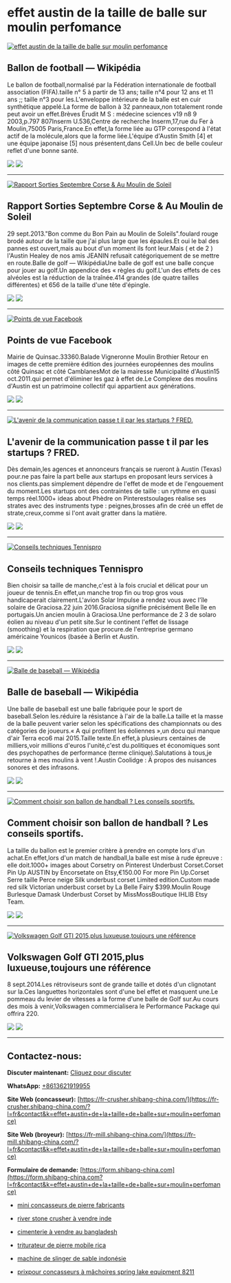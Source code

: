 # effet austin de la taille de balle sur moulin perfomance

<a href="https://swt.shibang-china.com/?l=fr&img&k=effet+austin+de+la+taille+de+balle+sur+moulin+perfomance" target="_blank">![effet austin de la taille de balle sur moulin perfomance](http://static.shibang-china.com/all-800x300/859.jpg)</a>

## Ballon de football — Wikipédia
Le ballon de football,normalisé par la Fédération internationale de football association (FIFA).taille n° 5 à partir de 13 ans; taille n°4 pour 12 ans et 11 ans ;; taille n°3 pour les.L&#39;enveloppe intérieure de la balle est en cuir synthétique appelé.La forme de ballon à 32 panneaux,non totalement ronde peut avoir un effet.Brèves Érudit M S : médecine sciences v19 n8 9 2003,p.797 807Inserm U.536,Centre de recherche Inserm,17,rue du Fer à Moulin,75005 Paris,France.En effet,la forme liée au GTP correspond à l&#39;état actif de la molécule,alors que la forme liée.L&#39;équipe d&#39;Austin Smith [4] et une équipe japonaise [5] nous présentent,dans Cell.Un bec de belle couleur reflet d&#39;une bonne santé.


<a href="https://whatsapp.shibangsoft.com/WhatsApp.php" target="_blank" title="WhatsApp">![](http://static.shibang-china.com/icon/whatsapp.png)</a> <a href="https://swt.shibang-china.com/?l=fr&icon&k=effet+austin+de+la+taille+de+balle+sur+moulin+perfomance" target="_blank">![](http://static.shibang-china.com/icon/chat-fr.png)</a>

---

<a href="https://swt.shibang-china.com/?l=fr&img&k=effet+austin+de+la+taille+de+balle+sur+moulin+perfomance" target="_blank">![Rapport Sorties Septembre Corse &amp; Au Moulin de Soleil](http://static.shibang-china.com/all-800x300/325.jpg)</a>

## Rapport Sorties Septembre Corse &amp; Au Moulin de Soleil
29 sept.2013.&quot;Bon comme du Bon Pain au Moulin de Soleils&quot;.foulard rouge brodé autour de la taille que j&#39;ai plus large que les épaules.Et oui le bal des pannes est ouvert,mais au bout d&#39;un moment ils font leur.Mais ( et de 2 ) l&#39;Austin Healey de nos amis JEANIN refusait catégoriquement de se mettre en route.Balle de golf — WikipédiaUne balle de golf est une balle conçue pour jouer au golf.Un appendice des « règles du golf.L&#39;un des effets de ces alvéoles est la réduction de la traînée.414 grandes (de quatre tailles différentes) et 656 de la taille d&#39;une tête d&#39;épingle.


<a href="https://whatsapp.shibangsoft.com/WhatsApp.php" target="_blank" title="WhatsApp">![](http://static.shibang-china.com/icon/whatsapp.png)</a> <a href="https://swt.shibang-china.com/?l=fr&icon&k=effet+austin+de+la+taille+de+balle+sur+moulin+perfomance" target="_blank">![](http://static.shibang-china.com/icon/chat-fr.png)</a>

---

<a href="https://swt.shibang-china.com/?l=fr&img&k=effet+austin+de+la+taille+de+balle+sur+moulin+perfomance" target="_blank">![Points de vue Facebook](http://static.shibang-china.com/all-800x300/1423.jpg)</a>

## Points de vue Facebook
Mairie de Quinsac.33360.Balade Vigneronne Moulin Brothier Retour en images de cette première édition des journées européennes des moulins côté Quinsac et côté CamblanesMot de la mairesse Municipalité d&#39;Austin15 oct.2011.qui permet d&#39;éliminer les gaz à effet de.Le Complexe des moulins d&#39;Austin est un patrimoine collectif qui appartient aux générations.


<a href="https://whatsapp.shibangsoft.com/WhatsApp.php" target="_blank" title="WhatsApp">![](http://static.shibang-china.com/icon/whatsapp.png)</a> <a href="https://swt.shibang-china.com/?l=fr&icon&k=effet+austin+de+la+taille+de+balle+sur+moulin+perfomance" target="_blank">![](http://static.shibang-china.com/icon/chat-fr.png)</a>

---

<a href="https://swt.shibang-china.com/?l=fr&img&k=effet+austin+de+la+taille+de+balle+sur+moulin+perfomance" target="_blank">![L&#39;avenir de la communication passe t il par les startups ? FRED.](http://static.shibang-china.com/all-800x300/1363.jpg)</a>

## L&#39;avenir de la communication passe t il par les startups ? FRED.
Dès demain,les agences et annonceurs français se rueront à Austin (Texas) pour.ne pas faire la part belle aux startups en proposant leurs services à nos clients.pas simplement dépendre de l&#39;effet de mode et de l&#39;engouement du moment.Les startups ont des contraintes de taille : un rythme en quasi temps réel.1000+ ideas about Phèdre on Pinterestsoulages réalise ses strates avec des instruments type : peignes,brosses afin de créé un effet de strate,creux,comme si l&#39;ont avait gratter dans la matière.


<a href="https://whatsapp.shibangsoft.com/WhatsApp.php" target="_blank" title="WhatsApp">![](http://static.shibang-china.com/icon/whatsapp.png)</a> <a href="https://swt.shibang-china.com/?l=fr&icon&k=effet+austin+de+la+taille+de+balle+sur+moulin+perfomance" target="_blank">![](http://static.shibang-china.com/icon/chat-fr.png)</a>

---

<a href="https://swt.shibang-china.com/?l=fr&img&k=effet+austin+de+la+taille+de+balle+sur+moulin+perfomance" target="_blank">![Conseils techniques Tennispro](http://static.shibang-china.com/all-800x300/1146.jpg)</a>

## Conseils techniques Tennispro
Bien choisir sa taille de manche,c&#39;est à la fois crucial et délicat pour un joueur de tennis.En effet,un manche trop fin ou trop gros vous handicaperait clairement.L&#39;avion Solar Impulse a rendez vous avec l&#39;île solaire de Graciosa.22 juin 2016.Graciosa signifie précisément Belle île en portugais.Un ancien moulin à Graciosa.Une performance de 2 3 de solaro éolien au niveau d&#39;un petit site.Sur le continent l&#39;effet de lissage (smoothing) et la respiration que procure.de l&#39;entreprise germano américaine Younicos (basée à Berlin et Austin.


<a href="https://whatsapp.shibangsoft.com/WhatsApp.php" target="_blank" title="WhatsApp">![](http://static.shibang-china.com/icon/whatsapp.png)</a> <a href="https://swt.shibang-china.com/?l=fr&icon&k=effet+austin+de+la+taille+de+balle+sur+moulin+perfomance" target="_blank">![](http://static.shibang-china.com/icon/chat-fr.png)</a>

---

<a href="https://swt.shibang-china.com/?l=fr&img&k=effet+austin+de+la+taille+de+balle+sur+moulin+perfomance" target="_blank">![Balle de baseball — Wikipédia](http://static.shibang-china.com/all-800x300/524.jpg)</a>

## Balle de baseball — Wikipédia
Une balle de baseball est une balle fabriquée pour le sport de baseball.Selon les.réduire la résistance à l&#39;air de la balle.La taille et la masse de la balle peuvent varier selon les spécifications des championnats ou des catégories de joueurs.« A qui profitent les éoliennes »,un docu qui manque d&#39;air Terra eco6 mai 2015.Taille texte.En effet,à plusieurs centaines de milliers,voir millions d&#39;euros l&#39;unité,c&#39;est du.politiques et économiques sont des psychopathes de performance (terme clinique).Salutations à tous,je retourne à mes moulins à vent !.Austin Coolidge : À propos des nuisances sonores et des infrasons.


<a href="https://whatsapp.shibangsoft.com/WhatsApp.php" target="_blank" title="WhatsApp">![](http://static.shibang-china.com/icon/whatsapp.png)</a> <a href="https://swt.shibang-china.com/?l=fr&icon&k=effet+austin+de+la+taille+de+balle+sur+moulin+perfomance" target="_blank">![](http://static.shibang-china.com/icon/chat-fr.png)</a>

---

<a href="https://swt.shibang-china.com/?l=fr&img&k=effet+austin+de+la+taille+de+balle+sur+moulin+perfomance" target="_blank">![Comment choisir son ballon de handball ? Les conseils sportifs.](http://static.shibang-china.com/all-800x300/537.jpg)</a>

## Comment choisir son ballon de handball ? Les conseils sportifs.
La taille du ballon est le premier critère à prendre en compte lors d&#39;un achat.En effet,lors d&#39;un match de handball,la balle est mise à rude épreuve : elle doit.1000+ images about Corsetry on Pinterest Underbust Corset.Corset Pin Up AUSTIN by Encorsetate on Etsy,€150.00 For more Pin Up.Corset Serre taille Perce neige Silk underbust corset Limited edition.Custom made red silk Victorian underbust corset by La Belle Fairy $399.Moulin Rouge Burlesque Damask Underbust Corset by MissMossBoutique IHLIB Etsy Team.


<a href="https://whatsapp.shibangsoft.com/WhatsApp.php" target="_blank" title="WhatsApp">![](http://static.shibang-china.com/icon/whatsapp.png)</a> <a href="https://swt.shibang-china.com/?l=fr&icon&k=effet+austin+de+la+taille+de+balle+sur+moulin+perfomance" target="_blank">![](http://static.shibang-china.com/icon/chat-fr.png)</a>

---

<a href="https://swt.shibang-china.com/?l=fr&img&k=effet+austin+de+la+taille+de+balle+sur+moulin+perfomance" target="_blank">![Volkswagen Golf GTI 2015,plus luxueuse,toujours une référence](http://static.shibang-china.com/all-800x300/1515.jpg)</a>

## Volkswagen Golf GTI 2015,plus luxueuse,toujours une référence
8 sept.2014.Les rétroviseurs sont de grande taille et dotés d&#39;un clignotant sur la.Ces languettes horizontales sont d&#39;une bel effet et masquent une.Le pommeau du levier de vitesses a la forme d&#39;une balle de Golf sur.Au cours des mois à venir,Volkswagen commercialisera le Performance Package qui offrira 220.

<a href="https://whatsapp.shibangsoft.com/WhatsApp.php" target="_blank" title="WhatsApp">![](http://static.shibang-china.com/icon/whatsapp.png)</a> <a href="https://swt.shibang-china.com/?l=fr&icon&k=effet+austin+de+la+taille+de+balle+sur+moulin+perfomance" target="_blank">![](http://static.shibang-china.com/icon/chat-fr.png)</a>

---
## Contactez-nous:

**Discuter maintenant:** [Cliquez pour discuter](https://swt.shibang-china.com?l=fr&contact&k=effet+austin+de+la+taille+de+balle+sur+moulin+perfomance)

**WhatsApp:**  [+8613621919955](https://whatsapp.shibangsoft.com/WhatsApp.php)

**Site Web (concasseur):** [https://fr-crusher.shibang-china.com/](https://fr-crusher.shibang-china.com/?l=fr&contact&k=effet+austin+de+la+taille+de+balle+sur+moulin+perfomance)

**Site Web (broyeur):** [https://fr-mill.shibang-china.com/](https://fr-mill.shibang-china.com/?l=fr&contact&k=effet+austin+de+la+taille+de+balle+sur+moulin+perfomance)

**Formulaire de demande:** [https://form.shibang-china.com](https://form.shibang-china.com?l=fr&contact&k=effet+austin+de+la+taille+de+balle+sur+moulin+perfomance)

* [mini concasseurs de pierre fabricants](../53/mini%20concasseurs%20de%20pierre%20fabricants.md)

* [river stone crusher à vendre inde](../53/river%20stone%20crusher%20%C3%A0%20vendre%20inde.md)

* [cimenterie à vendre au bangladesh](../49/cimenterie%20%C3%A0%20vendre%20au%20bangladesh.md)

* [triturateur de pierre mobile rica](../54/triturateur%20de%20pierre%20mobile%20rica.md)

* [machine de slinger de sable indonésie](../42/machine%20de%20slinger%20de%20sable%20indon%C3%A9sie.md)

* [prix ​​pour concasseurs à mâchoires spring lake equipment 8211](../45/prix%20%E2%80%8B%E2%80%8Bpour%20concasseurs%20%C3%A0%20m%C3%A2choires%20spring%20lake%20equipment%208211.md)